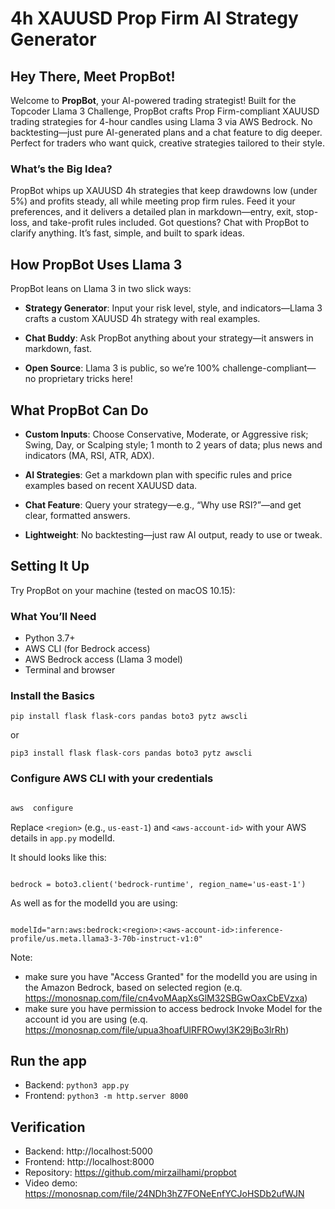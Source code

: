 
  

# 4h XAUUSD Prop Firm AI Strategy Generator

  

  

## Hey There, Meet PropBot!

  

Welcome to **PropBot**, your AI-powered trading strategist! Built for the Topcoder Llama 3 Challenge, PropBot crafts Prop Firm-compliant XAUUSD trading strategies for 4-hour candles using Llama 3 via AWS Bedrock. No backtesting—just pure AI-generated plans and a chat feature to dig deeper. Perfect for traders who want quick, creative strategies tailored to their style.

  

  

### What’s the Big Idea?

  

PropBot whips up XAUUSD 4h strategies that keep drawdowns low (under 5%) and profits steady, all while meeting prop firm rules. Feed it your preferences, and it delivers a detailed plan in markdown—entry, exit, stop-loss, and take-profit rules included. Got questions? Chat with PropBot to clarify anything. It’s fast, simple, and built to spark ideas.

  

  

## How PropBot Uses Llama 3

  

PropBot leans on Llama 3 in two slick ways:

  

-  **Strategy Generator**: Input your risk level, style, and indicators—Llama 3 crafts a custom XAUUSD 4h strategy with real examples.

  

-  **Chat Buddy**: Ask PropBot anything about your strategy—it answers in markdown, fast.

  

-  **Open Source**: Llama 3 is public, so we’re 100% challenge-compliant—no proprietary tricks here!

  

  

## What PropBot Can Do

  

-  **Custom Inputs**: Choose Conservative, Moderate, or Aggressive risk; Swing, Day, or Scalping style; 1 month to 2 years of data; plus news and indicators (MA, RSI, ATR, ADX).

  

-  **AI Strategies**: Get a markdown plan with specific rules and price examples based on recent XAUUSD data.

  

-  **Chat Feature**: Query your strategy—e.g., “Why use RSI?”—and get clear, formatted answers.

  

-  **Lightweight**: No backtesting—just raw AI output, ready to use or tweak.

  

  

## Setting It Up

  

Try PropBot on your machine (tested on macOS 10.15):

  

### What You’ll Need

 
- Python 3.7+
- AWS CLI (for Bedrock access)
- AWS Bedrock access (Llama 3 model)
- Terminal and browser

  

  

### Install the Basics

  

```pip install flask flask-cors pandas boto3 pytz awscli```

or

```pip3 install flask flask-cors pandas boto3 pytz awscli```

  

### Configure AWS CLI with your credentials

```bash

aws  configure

```

Replace `<region>` (e.g., `us-east-1`) and `<aws-account-id>` with your AWS details in `app.py` modelId.

  

It should looks like this:

```

bedrock = boto3.client('bedrock-runtime', region_name='us-east-1')

```

As well as for the modelId you are using:

```

modelId="arn:aws:bedrock:<region>:<aws-account-id>:inference-profile/us.meta.llama3-3-70b-instruct-v1:0"

```

Note: 
- make sure you have "Access Granted" for the modelId you are using in the Amazon Bedrock, based on selected region (e.q. https://monosnap.com/file/cn4voMAapXsGlM32SBGwOaxCbEVzxa)
- make sure you have permission to access bedrock Invoke Model for the account id you are using (e.q. https://monosnap.com/file/upua3hoafUlRFROwyI3K29jBo3lrRh)

## Run the app

- Backend: ```python3 app.py```
- Frontend: ```python3 -m http.server 8000```

  

## Verification

- Backend: http://localhost:5000
- Frontend: http://localhost:8000
- Repository: https://github.com/mirzailhami/propbot
- Video demo: https://monosnap.com/file/24NDh3hZ7FONeEnfYCJoHSDb2ufWJN
